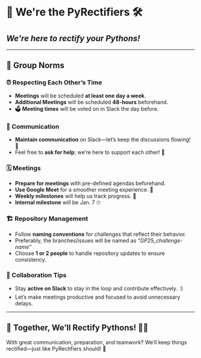 # 🐍 We're the PyRectifiers 🛠️  

## *We're here to rectify your Pythons!*

---

## 📜 Group Norms  

### ⏰ Respecting Each Other’s Time  

- **Meetings** will be scheduled **at least one day a week**.
- **Additional Meetings** will be scheduled **48-hours** beforehand.  
- 🗳️ **Meeting times** will be voted on in Slack the day before.  

### 📡 Communication  

- **Maintain communication** on Slack—let’s keep the discussions flowing! 💬  
- Feel free to **ask for help**; we’re here to support each other! 🙌  

### 🗓️ Meetings  

- **Prepare for meetings** with pre-defined agendas beforehand.  
- **Use Google Meet** for a smoother meeting experience. 🎥  
- **Weekly milestones** will help us track progress. 🏁  
- **Internal milestone** will be Jan. 7 ⏱

### 🏗️ Repository Management  

- Follow **naming conventions** for challenges that reflect their behavior.
- Preferably, the branches/issues will be named as *"GP25_challenge-name"*  
- Choose **1 or 2 people** to handle repository updates to ensure consistency.  

### 🔧 Collaboration Tips  

- Stay **active on Slack** to stay in the loop and contribute effectively. 🖇️  
- Let’s make meetings productive and focused to avoid unnecessary delays.  

---

## 🤝 Together, We’ll Rectify Pythons! 🐍✨  

With great communication, preparation, and teamwork?
We’ll keep things rectified—just like PyRectifiers should! 🎉
